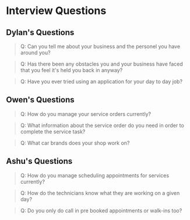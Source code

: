 # Interview Questions

## Dylan's Questions

> Q: Can you tell me about your business and the personel you have around you?

> Q: Has there been any obstacles you and your business have faced that you feel it's held you back in anyway?

> Q: Have you ever tried using an application for your day to day job?

## Owen's Questions

> Q: How do you manage your service orders currently?

> Q: What information about the service order do you need in order to complete the service task?

> Q: What car brands does your shop work on?

## Ashu's Questions

> Q: How do you manage scheduling appointments for services currently? 

> Q: How do the technicians know what they are working on a given day?

> Q: Do you only do call in pre booked appointments or walk-ins too?
